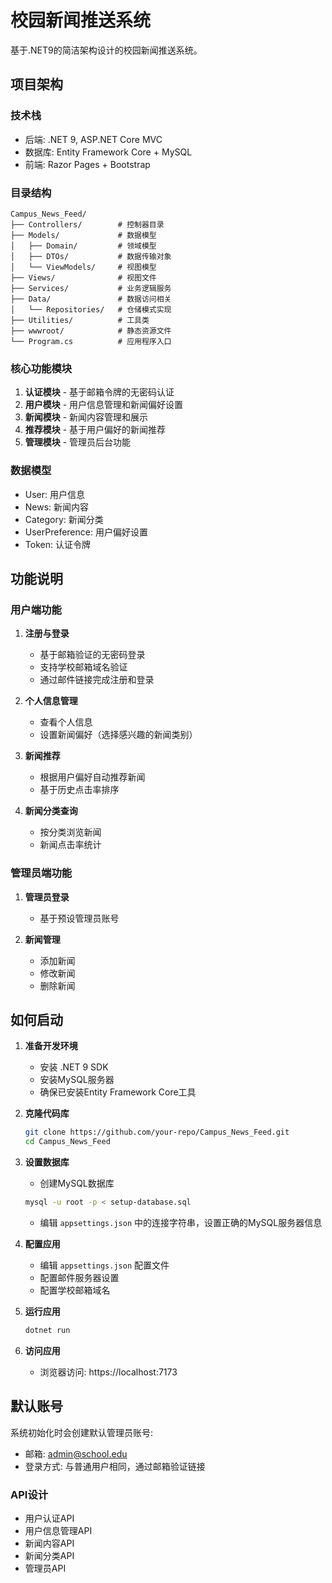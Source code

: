 # 校园新闻推送系统

基于.NET9的简洁架构设计的校园新闻推送系统。

## 项目架构

### 技术栈
- 后端: .NET 9, ASP.NET Core MVC
- 数据库: Entity Framework Core + MySQL
- 前端: Razor Pages + Bootstrap

### 目录结构
```
Campus_News_Feed/
├── Controllers/        # 控制器目录
├── Models/             # 数据模型
│   ├── Domain/         # 领域模型
│   ├── DTOs/           # 数据传输对象
│   └── ViewModels/     # 视图模型
├── Views/              # 视图文件
├── Services/           # 业务逻辑服务
├── Data/               # 数据访问相关
│   └── Repositories/   # 仓储模式实现
├── Utilities/          # 工具类
├── wwwroot/            # 静态资源文件
└── Program.cs          # 应用程序入口
```

### 核心功能模块
1. **认证模块** - 基于邮箱令牌的无密码认证
2. **用户模块** - 用户信息管理和新闻偏好设置
3. **新闻模块** - 新闻内容管理和展示
4. **推荐模块** - 基于用户偏好的新闻推荐
5. **管理模块** - 管理员后台功能

### 数据模型
- User: 用户信息
- News: 新闻内容
- Category: 新闻分类
- UserPreference: 用户偏好设置
- Token: 认证令牌

## 功能说明

### 用户端功能

1. **注册与登录**
   - 基于邮箱验证的无密码登录
   - 支持学校邮箱域名验证
   - 通过邮件链接完成注册和登录

2. **个人信息管理**
   - 查看个人信息
   - 设置新闻偏好（选择感兴趣的新闻类别）

3. **新闻推荐**
   - 根据用户偏好自动推荐新闻
   - 基于历史点击率排序

4. **新闻分类查询**
   - 按分类浏览新闻
   - 新闻点击率统计

### 管理员端功能

1. **管理员登录**
   - 基于预设管理员账号

2. **新闻管理**
   - 添加新闻
   - 修改新闻
   - 删除新闻

## 如何启动

1. **准备开发环境**
   - 安装 .NET 9 SDK
   - 安装MySQL服务器
   - 确保已安装Entity Framework Core工具

2. **克隆代码库**
   ```bash
   git clone https://github.com/your-repo/Campus_News_Feed.git
   cd Campus_News_Feed
   ```

3. **设置数据库**
   - 创建MySQL数据库
   ```bash
   mysql -u root -p < setup-database.sql
   ```
   - 编辑 `appsettings.json` 中的连接字符串，设置正确的MySQL服务器信息

4. **配置应用**
   - 编辑 `appsettings.json` 配置文件
   - 配置邮件服务器设置
   - 配置学校邮箱域名

5. **运行应用**
   ```bash
   dotnet run
   ```

6. **访问应用**
   - 浏览器访问: https://localhost:7173

## 默认账号

系统初始化时会创建默认管理员账号:
- 邮箱: admin@school.edu
- 登录方式: 与普通用户相同，通过邮箱验证链接

### API设计
- 用户认证API
- 用户信息管理API
- 新闻内容API
- 新闻分类API
- 管理员API 